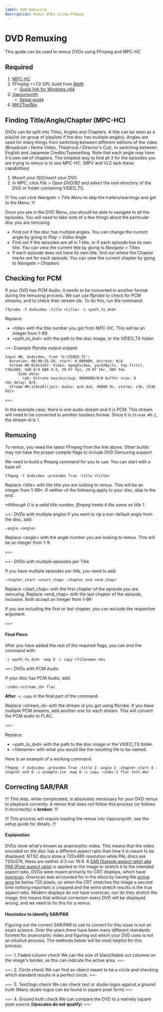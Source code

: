 ```yaml
---
label: DVD Remuxing
description: Remux DVDs using FFmpeg
---
```


# DVD Remuxing

This guide can be used to remux DVDs using FFmpeg and MPC-HC

## Required

1. [MPC-HC](https://github.com/clsid2/mpc-hc/releases)
2. FFmpeg >=7.0 GPL build from [BtbN](https://github.com/BtbN/FFmpeg-Builds/releases)
   - [Quick link for Windows x64](https://github.com/BtbN/FFmpeg-Builds/releases/download/latest/ffmpeg-n7.0-latest-win64-gpl-7.0.zip)
3. [Vapoursynth](https://github.com/vapoursynth/vapoursynth/releases)
   - [Setup guide](https://jaded-encoding-thaumaturgy.github.io/JET-guide/setup/)
4. [MKVToolNix](https://mkvtoolnix.download/downloads.html)


## Finding Title/Angle/Chapter (MPC-HC)

DVDs can be split into Titles, Angles and Chapters. A title can be seen as a playlist (or group of playlists if the disc has multiple angles). Angles are used for many things from switching between different editions of the video (Broadcast / Home Video, Theatrical / Director's Cut), to switching between English and Japanese Credits/Typesetting. Note that each angle may have it's own set of chapters. The simplest way to find all 3 for the episodes you are trying to remux is to use MPC-HC. (MPV and VLC lack these capabilities)

1. Mount your ISO/insert your DVD.
2. In MPC, click *File > Open DVD/BD* and select the root directory of the DVD or folder containing VIDEO_TS.

!!!
You can click *Navigate > Title Menu* to skip the trailers/warnings and get to the Menu.
!!!

Once you are in the DVD Menu, you should be able to navigate to all the episodes. You will need to take note of a few things about the particular disc you are remuxing.

- Find out if the disc has multiple angles. You can change the current angle by going to *Play > Video Angle*
- Find out if the episodes are all in 1 title, or if each episode has its own title. You can view the current title by going to *Navigate > Titles*
- If each episode does not have its own title, find out where the Chapter marks are for each episode. You can view the current chapter by going to *Navigate > Chapters*


## Checking for PCM

If your DVD has PCM Audio, it needs to be converted to another format during the remuxing process. 
We can use ffprobe to check for PCM streams, and to check their stream ids. To do this, run the command:

`ffprobe -f dvdvideo -title <title> -i <path_to_dvd>`

Replace:
- \<title\> with the title number you got from MPC-HC. This will be an integer from 1-99.
- \<path_to_dvd\> with the path to the disc image, or the VIDEO_TS folder.

==- Example ffprobe output snippet
```
Input #0, dvdvideo, from 'D:\VIDEO_TS':
  Duration: 00:00:35.50, start: 0.000000, bitrate: N/A
  Stream #0:0[0x1e0]: Video: mpeg2video, yuv420p(tv, top first), 720x480, SAR 8:9 DAR 4:3, 29.97 fps, 29.97 tbr, 90k tbn
      Side data:
        cpb: bitrate max/min/avg: 9800000/0/0 buffer size: 0 vbv_delay: N/A
  Stream #0:1[0xa0](jpn): Audio: pcm_dvd, 48000 Hz, stereo, s16, 1536 kb/s
```
==-

In the example case, there is one audio stream and it is PCM. This stream will need to be converted to another lossless format. Since it is `Stream #0:1`, the stream id is 1.


## Remuxing
To remux, you need the latest FFmpeg from the link above. Other builds may not have the proper compile flags to include DVD Demuxing support.

We need to build a ffmpeg command for you to use. You can start with a base of:

`ffmpeg -f dvdvideo -preindex True -title <title>`

Replace \<title\> with the title you are looking to remux. This will be an integer from 1-99*. If neither of the following apply to your disc, skip to the end.

*\*Although 0 is a valid title number, ffmpeg treats it the same as title 1.*

==- DVDs with multiple angles
If you want to rip a non-default angle from the disc, add:

`-angle <angle>`

Replace \<angle\> with the angle number you are looking to remux. This will be an integer from 1-9.

==-

==- DVDs with multiple episodes per Title

If you have multiple episodes per title, you need to add:

`-chapter_start <start_chap> -chapter_end <end_chap>`

Replace \<start_chap\> with the first chapter of the episode you are remuxing. Replace \<end_chap\> with the last chapter of the episode, inclusive. Both accept an integer from 1-99

If you are including the first or last chapter, you can exclude the respective argument.

==-


#### Final Piece

After you have added the rest of the required flags, you can end the command with:

`-i <path_to_dvd> -map 0 -c copy <filename>.mkv`

==- DVDs with PCM Audio

If your disc has PCM Audio, add:

`-codec:<stream_id> flac`

**After** `-c copy` in the final part of the command.

Replace \<stream_id\> with the stream id you got using ffprobe. If you have multiple PCM streams, add another one for each stream. This will convert the PCM audio to FLAC. 

==-

Replace:
- \<path_to_dvd\> with the path to the disc image or the VIDEO_TS folder.
- \<filename\> with what you would like the resulting file to be named.

Here is an example of a working command:

`ffmpeg -f dvdvideo -preindex True -title 2 -angle 2 -chapter_start 4 -chapter_end 8 -i example.iso -map 0 -c copy -codec:1 flac test.mkv`


## Correcting SAR/PAR

!!!
This step, while complicated, is absolutely necessary for your DVD remux to playback correctly. A remux that does not follow this process (or follows it incorrectly) is **broken**.
!!!

!!!
This process will require loading the remux into Vapoursynth, see the setup guide for details.
!!!

#### Explanation
DVDs store what's known as anamorphic video. This means that the video encoded on the disc has a different aspect ratio than how it is meant to be displayed.
NTSC discs store a 720x480 resolution while PAL discs are 720x576, these are neither 4:3 nor 16:9.
A [SAR (Sample aspect ratio) aka PAR (Pixel aspect ratio)](https://en.wikipedia.org/wiki/Pixel_aspect_ratio) is applied to the image to stretch it to the intended aspect ratio.
DVDs were meant primarily for CRT displays, which have [overscan](https://en.wikipedia.org/wiki/Overscan). Overscan was accounted for in the discs by having the [active area](https://en.wikipedia.org/wiki/Overscan#Overscan_amounts) be below 720 pixels, so when the CRT stretches the image a second time nothing important is cropped and the extra stretch results in the true aspect ratio.
Modern displays do not have overscan, nor do they stretch the image, this means that without correction every DVD will be displayed wrong, and we need to fix this for a remux.


#### Heuristics to identify SAR/PAR
Figuring out the correct SAR/PAR to use to correct for this issue is not an exact science. Over the years there have been many different standards formed for anamorphic video and figuring out which your DVD uses is not an intuitive process. The methods below will be most helpful for this process.

==- 1. Faded column check
We can the size of black/faded out columns on the image's border, as this can indicate the active area.
==-

==- 2. Circle check
We can find an object meant to be a circle and checking which standard results in a perfect circle.
==-

==- 3. Text/logo check
We can check text or studio logos against a ground truth (Many studio logos can be found in square pixel form)
==-

==- 4. Ground truth check
We can compare the DVD to a natively square pixel source (**Upscales do not qualify**)
==-

